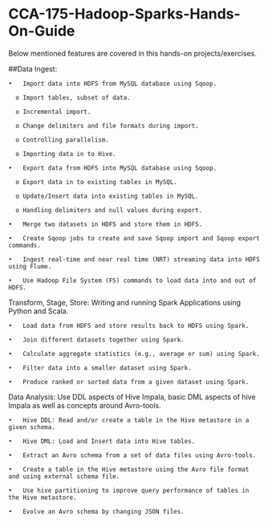 # CCA-175-Hadoop-Sparks-Hands-On-Guide

Below mentioned features are covered in this hands-on projects/exercises.

##Data Ingest:

    •	Import data into HDFS from MySQL database using Sqoop.
  
      o	Import tables, subset of data.
    
      o	Incremental import.
    
      o	Change delimiters and file formats during import.
    
      o	Controlling parallelism.
    
      o	Importing data in to Hive.
    
    •	Export data from HDFS into MySQL database using Sqoop.
  
      o	Export data in to existing tables in MySQL.
    
      o	Update/Insert data into existing tables in MySQL.
    
      o	Handling delimiters and null values during export. 
    
    •	Merge two datasets in HDFS and store them in HDFS.
  
    •	Create Sqoop jobs to create and save Sqoop import and Sqoop export commands.
  
    •	Ingest real-time and near real time (NRT) streaming data into HDFS using Flume.
  
    •	Use Hadoop File System (FS) commands to load data into and out of HDFS.



Transform, Stage, Store: Writing and running Spark Applications using Python and Scala.

    •	Load data from HDFS and store results back to HDFS using Spark.
  
    •	Join different datasets together using Spark.
  
    •	Calculate aggregate statistics (e.g., average or sum) using Spark.
  
    •	Filter data into a smaller dataset using Spark.
  
    •	Produce ranked or sorted data from a given dataset using Spark.
  
  

Data Analysis: Use DDL aspects of Hive Impala, basic DML aspects of hive Impala as well as concepts around Avro-tools.

    •	Hive DDL: Read and/or create a table in the Hive metastore in a given schema.
  
    •	Hive DML: Load and Insert data into Hive tables.
  
    •	Extract an Avro schema from a set of data files using Avro-tools.
  
    •	Create a table in the Hive metastore using the Avro file format and using external schema file.
  
    •	Use hive partitioning to improve query performance of tables in the Hive metastore.
  
    •	Evolve an Avro schema by changing JSON files.


